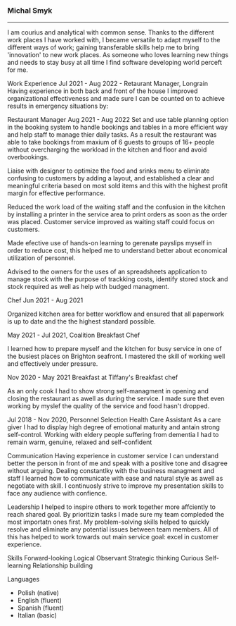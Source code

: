 ### Michal Smyk

--------------------------------------------

I am courius and analytical with common sense. Thanks to the different work places I have worked with, I became versatile to adapt myself to the different ways of work; gaining transferable skills help me to bring 'innovation' to new work places. As someone who loves learning new things and needs to stay busy at all time I find software developing world perceft for me.

Work Experience 
Jul 2021 - Aug 2022 - Retaurant Manager, Longrain
Having experience in both back and front of the house I improved organizational effectiveness and made sure I can be counted on to achieve results in emergency situations by:

Restaurant Manager                      Aug 2021 - Aug 2022
Set and use table planning option in the booking system to handle bookings and tables in a more efficient way and help staff to manage thier daily tasks. As a result the restaurant was able to take bookings from maxium of 6 guests to groups of 16+ people without overcharging the workload in the kitchen and floor and avoid overbookings.

Liaise with designer to optimize the food and srinks menu to eliminate confusing to customers by adding a layout, and established a clear and meaningful criteria based on most sold items and this with the highest profit margin for effective performance.

Reduced the work load of the waiting staff and the confusion in the kitchen by installing a printer in the service area to print orders as soon as the order was placed. Customer service improved as waiting staff could focus on customers.

Made efective use of hands-on learning to gerenate payslips myself in order to reduce cost, this helped me to understand better about economical utilization of personnel.

Advised to the owners for the uses of an spreadsheets application to manage stock with the purpose of trackking costs, identify stored stock and stock required as well as help with budged managment.

Chef        Jun 2021 - Aug 2021

Organized kitchen area for better workflow and ensured that all paperwork is up to date and the the highest standard possible.

May 2021 - Jul 2021, Coalition 
Breakfast Chef

I learned how to prepare myself and the kitchen for busy service in one of the busiest places on Brighton seafront. I mastered the skill of working well and effectively under pressure.

Nov 2020 - May 2021  Breakfast at Tiffany's
Breakfast chef 

As an only cook I had to show strong self-managment in opening and closing the restaurant as awell as during the service. I made sure thet even working by myslef the quality of the service and food hasn't dropped.

Jul 2018 - Nov 2020, Personnel Selection
Health Care Assistant 
As a care giver I had to display high degree of emotional maturity and antain strong self-control. Working with eldery people suffering from dementia I had to remain warm, genuine, relaxed and self-confident 



Communication 
Having experience in customer service I can understand better the person in front of me and speak with a positive tone and disagree without arguing. Dealing constantlky with the business managment and staff I learned how to communicate with ease and natural style as awell as negotiate with skill. I continuosly strive to improve my presentation skills to face any audience with confience.

Leadership 
I helped to inspire others to work together more affciently to reach shared goal. By prioritizin tasks I made sure my team compleded the most importatn ones first. My problem-solving skills helped to quickly resolve and eliminate any potential issues between team members. All of this has helped to work towards out main service goal: excel in customer experience.


Skills 
Forward-looking
Logical
Observant
Strategic thinking
Curious
Self-learning
Relationship building

Languages
* Polish (native)
* English (fluent)
* Spanish (fluent)
* Italian (basic)
